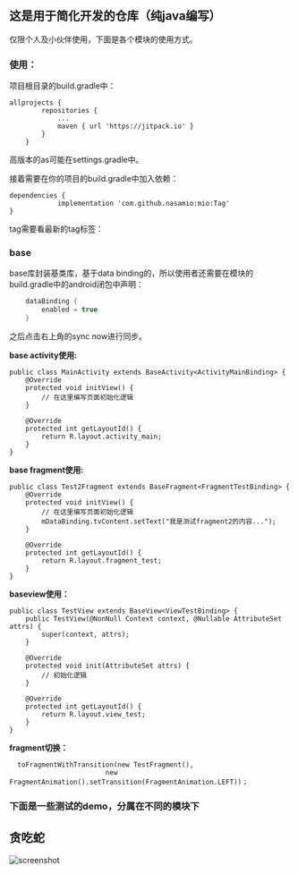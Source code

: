 ## 这是用于简化开发的仓库（纯java编写）

仅限个人及小伙伴使用，下面是各个模块的使用方式。

### 使用：

项目根目录的build.gradle中：

```
allprojects {
		repositories {
			...
			maven { url 'https://jitpack.io' }
		}
	}
```

高版本的as可能在settings.gradle中。

接着需要在你的项目的build.gradle中加入依赖：

```
dependencies {
            implementation 'com.github.nasamio:mio:Tag'
}
```

tag需要看最新的tag标签：

### base

base库封装基类库，基于data binding的，所以使用者还需要在模块的build.gradle中的android闭包中声明：

```groovy
    dataBinding {
        enabled = true
    }
```

之后点击右上角的sync now进行同步。

**base activity使用:**

```
public class MainActivity extends BaseActivity<ActivityMainBinding> {
    @Override
    protected void initView() {
        // 在这里编写页面初始化逻辑
    }

    @Override
    protected int getLayoutId() {
        return R.layout.activity_main;
    }
}
```

**base fragment使用:**

```
public class Test2Fragment extends BaseFragment<FragmentTestBinding> {
    @Override
    protected void initView() {
        // 在这里编写页面初始化逻辑
        mDataBinding.tvContent.setText("我是测试fragment2的内容...");
    }

    @Override
    protected int getLayoutId() {
        return R.layout.fragment_test;
    }
}

```

**baseview使用：**

```
public class TestView extends BaseView<ViewTestBinding> {
    public TestView(@NonNull Context context, @Nullable AttributeSet attrs) {
        super(context, attrs);
    }

    @Override
    protected void init(AttributeSet attrs) {
        // 初始化逻辑
    }

    @Override
    protected int getLayoutId() {
        return R.layout.view_test;
    }
}
```

**fragment切换：**

```
  toFragmentWithTransition(new TestFragment(),
                        new FragmentAnimation().setTransition(FragmentAnimation.LEFT))；
```
### 下面是一些测试的demo，分属在不同的模块下

## 贪吃蛇
![screenshot](https://github.com/nasamio/mio/blob/master/gif_tcs.gif?raw=true)